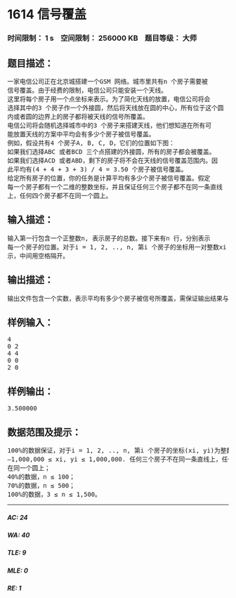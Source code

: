 # 1614 信号覆盖   
### 时间限制： 1 s&nbsp;&nbsp;&nbsp;&nbsp;空间限制： 256000 KB&nbsp;&nbsp;&nbsp;&nbsp;题目等级： 大师  
## 题目描述：  

<pre>
一家电信公司正在北京城搭建一个GSM 网络。城市里共有n 个房子需要被  
信号覆盖。由于经费的限制，电信公司只能安装一个天线。  
这里将每个房子用一个点坐标来表示。为了简化天线的放置，电信公司将会  
选择其中的3 个房子作一个外接圆，然后将天线放在圆的中心，所有位于这个圆  
内或者圆的边界上的房子都将被天线的信号所覆盖。  
电信公司将会随机选择城市中的3 个房子来搭建天线，他们想知道在所有可  
能放置天线的方案中平均会有多少个房子被信号覆盖。  
例如，假设共有4 个房子A, B, C, D，它们的位置如下图：  
如果我们选择ABC 或者BCD 三个点搭建的外接圆，所有的房子都会被覆盖。  
如果我们选择ACD 或者ABD，剩下的房子将不会在天线的信号覆盖范围内。因  
此平均有(4 + 4 + 3 + 3) / 4 = 3.50 个房子被信号覆盖。  
给定所有房子的位置，你的任务是计算平均有多少个房子被信号覆盖。假定  
每一个房子都有一个二维的整数坐标，并且保证任何三个房子都不在同一条直线  
上，任何四个房子都不在同一个圆上。
</pre>
  
  
## 输入描述：  

<pre>
输入第一行包含一个正整数n, 表示房子的总数。接下来有n 行，分别表示  
每一个房子的位置。对于i = 1, 2, .., n, 第i 个房子的坐标用一对整数xi 和yi 来表  
示，中间用空格隔开。
</pre>
  
  
## 输出描述：  

<pre>
输出文件包含一个实数，表示平均有多少个房子被信号所覆盖，需保证输出结果与精确值的绝对误差不超过0.000001。
</pre>
  
  
## 样例输入：  

<pre>
4  
0 2  
4 4  
0 0  
2 0
</pre>
  
  
## 样例输出：  

<pre>
3.500000
</pre>
  
  
## 数据范围及提示：  

<pre>
100%的数据保证，对于i = 1, 2, .., n, 第i 个房子的坐标(xi, yi)为整数且  
–1,000,000 ≤ xi, yi ≤ 1,000,000. 任何三个房子不在同一条直线上，任何四个房子不  
在同一个圆上；  
40%的数据，n ≤ 100；  
70%的数据，n ≤ 500；  
100%的数据，3 ≤ n ≤ 1,500。
</pre>
  
  
***  

##### AC: 24  
##### WA: 40  
##### TLE: 9  
##### MLE: 0  
##### RE: 1  

